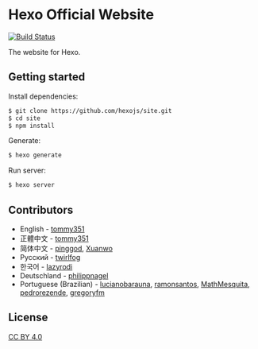 # Hexo Official Website
<!-- Markdown snippet -->
[![Build Status](https://travis-ci.org/hexojs/site.svg?branch=master)](https://travis-ci.org/hexojs/site)

The website for Hexo.

## Getting started

Install dependencies:

``` bash
$ git clone https://github.com/hexojs/site.git
$ cd site
$ npm install
```

Generate:

``` bash
$ hexo generate
```

Run server:

``` bash
$ hexo server
```

## Contributors

- English - [tommy351](https://github.com/tommy351)
- 正體中文 - [tommy351](https://github.com/tommy351)
- 简体中文 - [pinggod](https://github.com/pinggod), [Xuanwo](https://github.com/Xuanwo)
- Русский - [twirlfog](https://github.com/twirlfog)
- 한국어 - [lazyrodi](https://github.com/lazyrodi)
- Deutschland - [philippnagel](https://github.com/philippnagel)
- Portuguese (Brazilian) - [lucianobarauna](https://github.com/lucianobarauna), [ramonsantos](https://github.com/ramonsantos), [MathMesquita](https://github.com/MathMesquita), [pedrorezende](https://github.com/pedrorezende), [gregoryfm](https://github.com/gregoryfm)

## License

[CC BY 4.0](http://creativecommons.org/licenses/by/4.0/)

[tommy351]: https://github.com/tommy351
[pinggod]: https://github.com/pinggod
